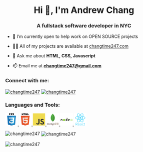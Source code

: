 <h1 align="center">Hi 👋, I'm Andrew Chang</h1>
<h3 align="center">A fullstack software developer in NYC</h3>

- 🔭 I’m currently open to help work on OPEN SOURCE projects

- 👨‍💻 All of my projects are available at [changtime247.com](https://www.changtime247.com)

- 💬 Ask me about **HTML, CSS, Javascript**

- 📫 Email me at **changtime247@gmail.com**

<h3 align="left">Connect with me:</h3>
<p align="left">
<a href="https://twitter.com/changtime247" target="blank"><img align="center" src="https://raw.githubusercontent.com/rahuldkjain/github-profile-readme-generator/master/src/images/icons/Social/twitter.svg" alt="changtime247" height="30" width="40" /></a>
<a href="https://linkedin.com/in/changtime247" target="blank"><img align="center" src="https://raw.githubusercontent.com/rahuldkjain/github-profile-readme-generator/master/src/images/icons/Social/linked-in-alt.svg" alt="changtime247" height="30" width="40" /></a>
</p>

<h3 align="left">Languages and Tools:</h3>
<p align="left"> <a href="https://www.w3schools.com/css/" target="_blank" rel="noreferrer"> <img src="https://raw.githubusercontent.com/devicons/devicon/master/icons/css3/css3-original-wordmark.svg" alt="css3" width="40" height="40"/> </a> <a href="https://www.w3.org/html/" target="_blank" rel="noreferrer"> <img src="https://raw.githubusercontent.com/devicons/devicon/master/icons/html5/html5-original-wordmark.svg" alt="html5" width="40" height="40"/> </a> <a href="https://developer.mozilla.org/en-US/docs/Web/JavaScript" target="_blank" rel="noreferrer"> <img src="https://raw.githubusercontent.com/devicons/devicon/master/icons/javascript/javascript-original.svg" alt="javascript" width="40" height="40"/> </a> <a href="https://www.mongodb.com/" target="_blank" rel="noreferrer"> <img src="https://raw.githubusercontent.com/devicons/devicon/master/icons/mongodb/mongodb-original-wordmark.svg" alt="mongodb" width="40" height="40"/> </a> <a href="https://nodejs.org" target="_blank" rel="noreferrer"> <img src="https://raw.githubusercontent.com/devicons/devicon/master/icons/nodejs/nodejs-original-wordmark.svg" alt="nodejs" width="40" height="40"/> </a> <a href="https://reactjs.org/" target="_blank" rel="noreferrer"> <img src="https://raw.githubusercontent.com/devicons/devicon/master/icons/react/react-original-wordmark.svg" alt="react" width="40" height="40"/> </a> </p>

<p><img align="left" src="https://github-readme-stats.vercel.app/api/top-langs?username=changtime247&show_icons=true&locale=en&layout=compact" alt="changtime247" /></p>

<p>&nbsp;<img align="center" src="https://github-readme-stats.vercel.app/api?username=changtime247&show_icons=true&locale=en" alt="changtime247" /></p>

<p><img align="center" src="https://github-readme-streak-stats.herokuapp.com/?user=changtime247&" alt="changtime247" /></p>
